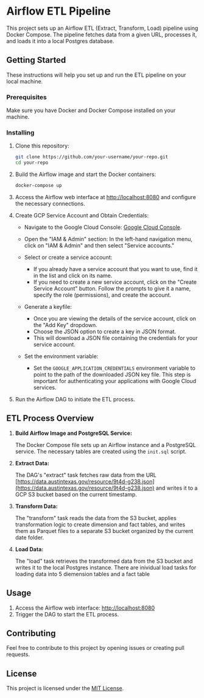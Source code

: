 # Airflow ETL Pipeline

This project sets up an Airflow ETL (Extract, Transform, Load) pipeline using Docker Compose. The pipeline fetches data from a given URL, processes it, and loads it into a local Postgres database.

## Getting Started

These instructions will help you set up and run the ETL pipeline on your local machine.

### Prerequisites

Make sure you have Docker and Docker Compose installed on your machine.

### Installing

1. Clone this repository:

    ```bash
    git clone https://github.com/your-username/your-repo.git
    cd your-repo
    ```

2. Build the Airflow image and start the Docker containers:

    ```bash
    docker-compose up
    ```

3. Access the Airflow web interface at [http://localhost:8080](http://localhost:8080) and configure the necessary connections.

4. Create GCP Service Account and Obtain Credentials:

    - Navigate to the Google Cloud Console: [Google Cloud Console](https://console.cloud.google.com/).
    - Open the "IAM & Admin" section: In the left-hand navigation menu, click on "IAM & Admin" and then select "Service accounts."
    - Select or create a service account:
        - If you already have a service account that you want to use, find it in the list and click on its name.
        - If you need to create a new service account, click on the "Create Service Account" button. Follow the prompts to give it a name, specify the role (permissions), and create the account.
    - Generate a keyfile:
        - Once you are viewing the details of the service account, click on the "Add Key" dropdown.
        - Choose the JSON option to create a key in JSON format.
        - This will download a JSON file containing the credentials for your service account.

    - Set the environment variable:
        - Set the `GOOGLE_APPLICATION_CREDENTIALS` environment variable to point to the path of the downloaded JSON key file. This step is important for authenticating your applications with Google Cloud services.

5. Run the Airflow DAG to initiate the ETL process.

## ETL Process Overview

1. **Build Airflow Image and PostgreSQL Service:**

    The Docker Compose file sets up an Airflow instance and a PostgreSQL service. The necessary tables are created using the `init.sql` script.

2. **Extract Data:**

    The DAG's "extract" task fetches raw data from the URL [https://data.austintexas.gov/resource/9t4d-g238.json](https://data.austintexas.gov/resource/9t4d-g238.json) and writes it to a GCP S3 bucket based on the current timestamp.

3. **Transform Data:**

    The "transform" task reads the data from the S3 bucket, applies transformation logic to create dimension and fact tables, and writes them as Parquet files to a separate S3 bucket organized by the current date folder.

4. **Load Data:**

    The "load" task retrieves the transformed data from the S3 bucket and writes it to the local Postgres instance. There are inividual load tasks for loading data into 5 diemension tables and a fact table

## Usage

1. Access the Airflow web interface: [http://localhost:8080](http://localhost:8080)
2. Trigger the DAG to start the ETL process.

## Contributing

Feel free to contribute to this project by opening issues or creating pull requests.

## License

This project is licensed under the [MIT License](LICENSE).
